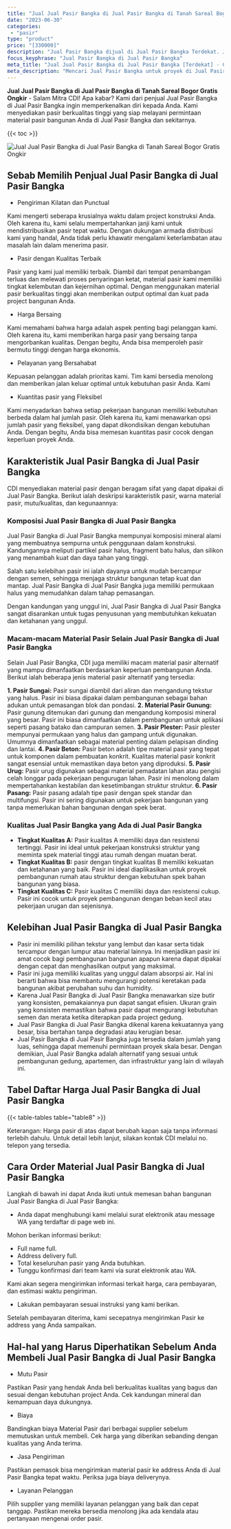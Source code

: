 ```yaml
---
title: "Jual Jual Pasir Bangka di Jual Pasir Bangka di Tanah Sareal Bogor Gratis Ongkir"
date: "2023-06-30"
categories:
 - "pasir"
type: "product"
price: "[330000]"
description: "Jual Pasir Bangka dijual di Jual Pasir Bangka Terdekat. Jual Pasir Bangka ini sering dipakai dalam proyek konstruksi sebagai material adukan yang berkualitas dan halus. Hubungi kami untuk informasi lebih lanjut."
focus_keyphrase: "Jual Pasir Bangka di Jual Pasir Bangka"
meta_title: "Jual Jual Pasir Bangka di Jual Pasir Bangka [Terdekat] - CDI"
meta_description: "Mencari Jual Pasir Bangka untuk proyek di Jual Pasir Bangka? Kami memiliki Jual Pasir Bangka berkualitas untuk material adukan. Dapatkan penawaran terbaik sekarang."
---
```


**Jual Jual Pasir Bangka di Jual Pasir Bangka di Tanah Sareal Bogor Gratis Ongkir** - Salam Mitra CDI! Apa kabar? Kami dari penjual Jual Pasir Bangka di Jual Pasir Bangka ingin memperkenalkan diri kepada Anda. Kami menyediakan pasir berkualitas tinggi yang siap melayani permintaan material pasir bangunan Anda di Jual Pasir Bangka dan sekitarnya.

{{< toc >}}

![Jual Jual Pasir Bangka di Jual Pasir Bangka di Tanah Sareal Bogor Gratis Ongkir](/images/pasir/pasir-bangunan-38.jpg)

## Sebab Memilih Penjual Jual Pasir Bangka di Jual Pasir Bangka

*   Pengiriman Kilatan dan Punctual

Kami mengerti seberapa krusialnya waktu dalam project konstruksi Anda. Oleh karena itu, kami selalu mempertahankan janji kami untuk mendistribusikan pasir tepat waktu. Dengan dukungan armada distribusi kami yang handal, Anda tidak perlu khawatir mengalami keterlambatan atau masalah lain dalam menerima pasir.
*   Pasir dengan Kualitas Terbaik

Pasir yang kami jual memiliki terbaik. Diambil dari tempat penambangan terluas dan melewati proses penyaringan ketat, material pasir kami memiliki tingkat kelembutan dan kejernihan optimal. Dengan menggunakan material pasir berkualitas tinggi akan memberikan output optimal dan kuat pada project bangunan Anda.
*   Harga Bersaing

Kami memahami bahwa harga adalah aspek penting bagi pelanggan kami. Oleh karena itu, kami memberikan harga pasir yang bersaing tanpa mengorbankan kualitas. Dengan begitu, Anda bisa memperoleh pasir bermutu tinggi dengan harga ekonomis.
*   Pelayanan yang Bersahabat

Kepuasan pelanggan adalah prioritas kami. Tim kami bersedia menolong dan memberikan jalan keluar optimal untuk kebutuhan pasir Anda. Kami

*   Kuantitas pasir yang Fleksibel

Kami menyadarkan bahwa setiap pekerjaan bangunan memiliki kebutuhan berbeda dalam hal jumlah pasir. Oleh karena itu, kami menawarkan opsi jumlah pasir yang fleksibel, yang dapat dikondisikan dengan kebutuhan Anda. Dengan begitu, Anda bisa memesan kuantitas pasir cocok dengan keperluan proyek Anda.

## Karakteristik Jual Pasir Bangka di Jual Pasir Bangka

CDI menyediakan material pasir dengan beragam sifat yang dapat dipakai di Jual Pasir Bangka. Berikut ialah deskripsi karakteristik pasir, warna material pasir, mutu/kualitas, dan kegunaannya:

### Komposisi Jual Pasir Bangka di Jual Pasir Bangka

Jual Pasir Bangka di Jual Pasir Bangka mempunyai komposisi mineral alami yang membuatnya sempurna untuk penggunaan dalam konstruksi. Kandungannya meliputi partikel pasir halus, fragment batu halus, dan silikon yang menambah kuat dan daya tahan yang tinggi.

Salah satu kelebihan pasir ini ialah dayanya untuk mudah bercampur dengan semen, sehingga menjaga struktur bangunan tetap kuat dan mantap. Jual Pasir Bangka di Jual Pasir Bangka juga memiliki permukaan halus yang memudahkan dalam tahap pemasangan.

Dengan kandungan yang unggul ini, Jual Pasir Bangka di Jual Pasir Bangka sangat disarankan untuk tugas penyusunan yang membutuhkan kekuatan dan ketahanan yang unggul.

### Macam-macam Material Pasir Selain Jual Pasir Bangka di Jual Pasir Bangka

Selain Jual Pasir Bangka, CDI juga memiliki macam material pasir alternatif yang mampu dimanfaatkan berdasarkan keperluan pembangunan Anda. Berikut ialah beberapa jenis material pasir alternatif yang tersedia:

**1\. Pasir Sungai:** Pasir sungai diambil dari aliran dan mengandung tekstur yang halus. Pasir ini biasa dipakai dalam pembangunan sebagai bahan adukan untuk pemasangan blok dan pondasi.
**2\. Material Pasir Gunung:** Pasir gunung ditemukan dari gunung dan mengandung komposisi mineral yang besar. Pasir ini biasa dimanfaatkan dalam pembangunan untuk aplikasi seperti pasang batako dan campuran semen.
**3\. Pasir Plester:** Pasir plester mempunyai permukaan yang halus dan gampang untuk digunakan. Umumnya dimanfaatkan sebagai material penting dalam pelapisan dinding dan lantai.
**4\. Pasir Beton:** Pasir beton adalah tipe material pasir yang tepat untuk komponen dalam pembuatan konkrit. Kualitas material pasir konkrit sangat esensial untuk memastikan daya beton yang diproduksi.
**5\. Pasir Urug:** Pasir urug digunakan sebagai material pemadatan lahan atau pengisi celah longgar pada pekerjaan pengurugan lahan. Pasir ini menolong dalam mempertahankan kestabilan dan kesetimbangan struktur struktur.
**6\. Pasir Pasang:** Pasir pasang adalah tipe pasir dengan spek standar dan multifungsi. Pasir ini sering digunakan untuk pekerjaan bangunan yang tanpa memerlukan bahan bangunan dengan spek berat.

### Kualitas Jual Pasir Bangka yang Ada di Jual Pasir Bangka

*   **Tingkat Kualitas A:** Pasir kualitas A memiliki daya dan resistensi tertinggi. Pasir ini ideal untuk pekerjaan konstruksi struktur yang meminta spek material tinggi atau rumah dengan muatan berat.
*   **Tingkat Kualitas B:** pasir dengan tingkat kualitas B memiliki kekuatan dan ketahanan yang baik. Pasir ini ideal diaplikasikan untuk proyek pembangunan rumah atau struktur dengan kebutuhan spek bahan bangunan yang biasa.
*   **Tingkat Kualitas C:** Pasir kualitas C memiliki daya dan resistensi cukup. Pasir ini cocok untuk proyek pembangunan dengan beban kecil atau pekerjaan urugan dan sejenisnya.

## Kelebihan Jual Pasir Bangka di Jual Pasir Bangka

*   Pasir ini memiliki pilihan tekstur yang lembut dan kasar serta tidak tercampur dengan lumpur atau material lainnya. Ini menjadikan pasir ini amat cocok bagi pembangunan bangunan apapun karena dapat dipakai dengan cepat dan menghasilkan output yang maksimal.
*   Pasir ini juga memiliki kualitas yang unggul dalam absorpsi air. Hal ini berarti bahwa bisa membantu mengurangi potensi keretakan pada bangunan akibat perubahan suhu dan humidity.
*   Karena Jual Pasir Bangka di Jual Pasir Bangka menawarkan size butir yang konsisten, pemakaiannya pun dapat sangat efisien. Ukuran grain yang konsisten memastikan bahwa pasir dapat mengurangi kebutuhan semen dan merata ketika diterapkan pada project gedung.
*   Jual Pasir Bangka di Jual Pasir Bangka dikenal karena kekuatannya yang besar, bisa bertahan tanpa degradasi atau kerugian besar.
*   Jual Pasir Bangka di Jual Pasir Bangka juga tersedia dalam jumlah yang luas, sehingga dapat memenuhi permintaan proyek skala besar. Dengan demikian, Jual Pasir Bangka adalah alternatif yang sesuai untuk pembangunan gedung, apartemen, dan infrastruktur yang lain di wilayah ini.

## Tabel Daftar Harga Jual Pasir Bangka di Jual Pasir Bangka

{{< table-tables table="table8" >}}

Keterangan: Harga pasir di atas dapat berubah kapan saja tanpa informasi terlebih dahulu. Untuk detail lebih lanjut, silakan kontak CDI melalui no. telepon yang tersedia.

## Cara Order Material Jual Pasir Bangka di Jual Pasir Bangka

Langkah di bawah ini dapat Anda ikuti untuk memesan bahan bangunan Jual Pasir Bangka di Jual Pasir Bangka:

*   Anda dapat menghubungi kami melalui surat elektronik atau message WA yang terdaftar di page web ini.

Mohon berikan informasi berikut:

*   Full name full.
*   Address delivery full.
*   Total keseluruhan pasir yang Anda butuhkan.
*   Tunggu konfirmasi dari team kami via surat elektronik atau WA.

Kami akan segera mengirimkan informasi terkait harga, cara pembayaran, dan estimasi waktu pengiriman.
*   Lakukan pembayaran sesuai instruksi yang kami berikan.

Setelah pembayaran diterima, kami secepatnya mengirimkan Pasir ke address yang Anda sampaikan.

## Hal-hal yang Harus Diperhatikan Sebelum Anda Membeli Jual Pasir Bangka di Jual Pasir Bangka

*   Mutu Pasir

Pastikan Pasir yang hendak Anda beli berkualitas kualitas yang bagus dan sesuai dengan kebutuhan project Anda. Cek kandungan mineral dan kemampuan daya dukungnya.
*   Biaya

Bandingkan biaya Material Pasir dari berbagai supplier sebelum memutuskan untuk membeli. Cek harga yang diberikan sebanding dengan kualitas yang Anda terima.
*   Jasa Pengiriman

Pastikan pemasok bisa mengirimkan material pasir ke address Anda di Jual Pasir Bangka tepat waktu. Periksa juga biaya deliverynya.
*   Layanan Pelanggan

Pilih supplier yang memiliki layanan pelanggan yang baik dan cepat tanggap. Pastikan mereka bersedia menolong jika ada kendala atau pertanyaan mengenai order pasir.